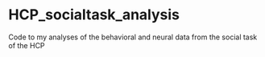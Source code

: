 # HCP_socialtask_analysis
 Code to my analyses of the behavioral and neural data from the social task of the HCP
